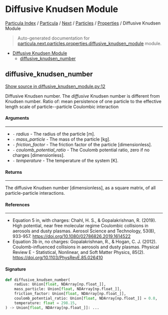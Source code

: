# Diffusive Knudsen Module

[Particula Index](../../../../README.md#particula-index) / [Particula](../../../index.md#particula) / [Next](../../index.md#next) / [Particles](../index.md#particles) / [Properties](./index.md#properties) / Diffusive Knudsen Module

> Auto-generated documentation for [particula.next.particles.properties.diffusive_knudsen_module](../../../../../particula/next/particles/properties/diffusive_knudsen_module.py) module.

- [Diffusive Knudsen Module](#diffusive-knudsen-module)
  - [diffusive_knudsen_number](#diffusive_knudsen_number)

## diffusive_knudsen_number

[Show source in diffusive_knudsen_module.py:12](../../../../../particula/next/particles/properties/diffusive_knudsen_module.py#L12)

Diffusive Knudsen number. The *diffusive* Knudsen number is different
from Knudsen number. Ratio of: mean persistence of one particle to the
effective length scale of particle--particle Coulombic interaction

#### Arguments

-----
- `-` *radius* - The radius of the particle [m].
- `-` *mass_particle* - The mass of the particle [kg].
- `-` *friction_factor* - The friction factor of the particle [dimensionless].
- `-` *coulomb_potential_ratio* - The Coulomb potential ratio, zero if
 no charges [dimensionless].
- `-` *temperature* - The temperature of the system [K].

#### Returns

--------
The diffusive Knudsen number [dimensionless], as a square matrix, of all
particle-particle interactions.

#### References

-----------
- Equation 5 in, with charges:
Chahl, H. S., & Gopalakrishnan, R. (2019). High potential, near free
molecular regime Coulombic collisions in aerosols and dusty plasmas.
Aerosol Science and Technology, 53(8), 933-957.
https://doi.org/10.1080/02786826.2019.1614522
- Equation 3b in, no charges:
Gopalakrishnan, R., & Hogan, C. J. (2012). Coulomb-influenced collisions
in aerosols and dusty plasmas. Physical Review E - Statistical,
Nonlinear, and Soft Matter Physics, 85(2).
https://doi.org/10.1103/PhysRevE.85.026410

#### Signature

```python
def diffusive_knudsen_number(
    radius: Union[float, NDArray[np.float_]],
    mass_particle: Union[float, NDArray[np.float_]],
    friction_factor: Union[float, NDArray[np.float_]],
    coulomb_potential_ratio: Union[float, NDArray[np.float_]] = 0.0,
    temperature: float = 298.15,
) -> Union[float, NDArray[np.float_]]: ...
```